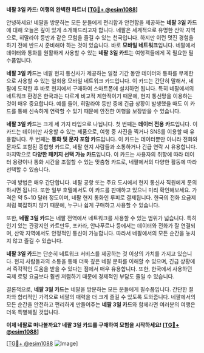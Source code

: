 **네팔 3일 카드: 여행의 완벽한 파트너 [[TG💪+ @esim1088](https://t.me/s/esim1088)]**

안녕하세요! 네팔을 방문하는 모든 분들에게 편리함과 안전함을 제공하는 **네팔 3일 카드**에 대해 오늘은 깊이 있게 소개해드리고자 합니다. 네팔은 세계적으로 유명한 산악 지역으로, 히말라야 등반과 같은 모험을 즐길 수 있는 천국입니다. 하지만 이런 멋진 경험을 하기 전에 반드시 준비해야 하는 것이 있습니다. 바로 **모바일 네트워크**입니다. 네팔에서 데이터와 통화를 원활하게 사용할 수 있는 **네팔 3일 카드**는 여행객들에게 꼭 필요한 필수품입니다.

**네팔 3일 카드**는 네팔 현지 통신사가 제공하는 일정 기간 동안 데이터와 통화를 무제한으로 사용할 수 있는 일회용 모바일 네트워크 카드입니다. 이 카드는 간단히 말해서, 네팔에 도착한 후 바로 현지에서 구매하여 스마트폰에 설치하면 됩니다. 특히 네팔에서의 네트워크 환경은 한국과는 다르게 비교적 제한적이기 때문에, 현지 통신망을 이용하는 것이 매우 중요합니다. 예를 들어, 히말라야 등반 중에 긴급 상황이 발생했을 때도 이 카드를 통해 신속하게 연락할 수 있기 때문에 안전한 여행을 보장받을 수 있습니다.

**네팔 3일 카드**는 크게 세 가지 타입으로 나뉩니다. 첫 번째는 **데이터 전용 카드**입니다. 이 카드는 데이터만 사용할 수 있는 제품으로, 여행 중 사진을 찍거나 SNS를 이용할 때 유용합니다. 두 번째는 **통화 및 문자 포함 카드**입니다. 이 카드는 데이터뿐만 아니라 전화와 문자도 포함된 종합형 카드로, 네팔 현지 사람들과 소통하거나 긴급 연락 시 유용합니다. 마지막으로 **다양한 패키지 선택 가능 카드**입니다. 이 카드는 사용자의 취향에 따라 데이터 용량이나 통화 시간을 조절할 수 있는 맞춤형 카드로, 네팔에서의 다양한 활동에 따라 선택할 수 있습니다.

구매 방법은 매우 간단합니다. 네팔 공항 또는 주요 도시에서 현지 통신사 직원에게 문의하시면 됩니다. 또한 일부 호텔에서도 이 카드를 판매하고 있으니 미리 확인해보세요. 가격은 약 5~10 달러 정도이며, 네팔 현지 통화인 루피로 결제됩니다. 한국의 전화 요금제처럼 복잡하지 않기 때문에, 누구나 쉽게 구매하고 사용할 수 있습니다.

또한, **네팔 3일 카드**는 네팔 전역에서 네트워크를 사용할 수 있는 범위가 넓습니다. 특히 인기 있는 관광지인 카트만두, 포카라, 안나푸르나 등에서는 데이터와 전화가 잘 연결되며, 산악 지역에서도 안정적인 통신이 가능합니다. 따라서 네팔에서의 모든 순간을 놓치지 않고 즐길 수 있습니다.

**네팔 3일 카드**는 단순히 네트워크 서비스를 제공하는 것 이상의 가치를 가지고 있습니다. 현지 사람들과의 소통을 통해 더욱 깊은 네팔 문화를 이해할 수 있으며, 긴급 상황에서 즉각적인 도움을 받을 수 있다는 점에서 매우 유용합니다. 또한, 한국에서 사용하던 국제 로밍 요금보다 훨씬 저렴하기 때문에 경제적인 부담도 줄일 수 있습니다.

결론적으로, **네팔 3일 카드**는 네팔을 방문하는 모든 분들에게 필수품입니다. 간단한 절차와 합리적인 가격으로 네팔의 매력을 더 크게 즐길 수 있도록 도와줍니다. 네팔에서의 모든 순간을 안전하고 편리하게 만들어주는 **네팔 3일 카드**와 함께라면 여러분의 여행은 더욱 특별해질 것입니다.

**이제 네팔로 떠나볼까요? 네팔 3일 카드를 구매하여 모험을 시작하세요! [[TG💪+ @esim1088](https://t.me/s/esim1088)]**

[[TG💪+ @esim1088](https://t.me/s/esim1088) ![Image](https://i.postimg.cc/Y0z9fWf4/image.png)]